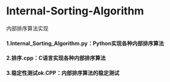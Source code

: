 # Internal-Sorting-Algorithm
内部排序算法实现

#### 1.Internal_Sorting_Algorithm.py：Python实现各种内部排序算法

#### 2.排序.cpp：C语言实现各种内部排序算法

#### 3.稳定性测试ok.CPP：内部排序算法的稳定测试


